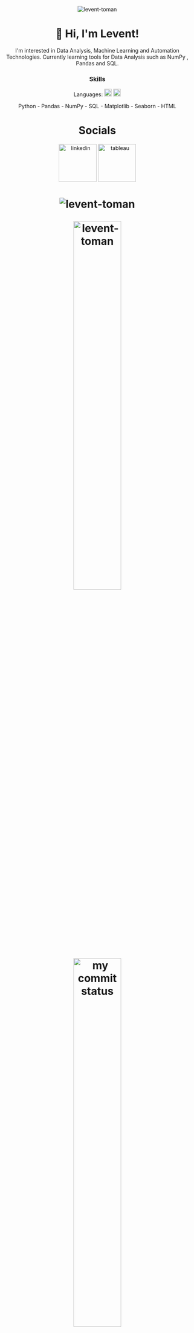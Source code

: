 <p align="center"> <img src="https://komarev.com/ghpvc/?username=levent-toman&label=Profile%20views&color=0e75b6&style=flat" alt="levent-toman" /></p>
<h1 align="center">  👋 Hi, I'm Levent! </h1>
<p align="center">I'm interested in Data Analysis, Machine Learning and Automation Technologies. Currently learning tools for Data Analysis such as NumPy , Pandas and SQL. </p>
<h3 align="center"> Skills </h3>

<p align="center">Languages: <img src="https://upload.wikimedia.org/wikipedia/commons/thumb/b/b4/Flag_of_Turkey.svg/800px-Flag_of_Turkey.svg.png?20210808085121" alt="turkish" width="20"/> <img src="https://upload.wikimedia.org/wikipedia/en/thumb/a/a4/Flag_of_the_United_States.svg/1200px-Flag_of_the_United_States.svg.png" alt="english" width="20"/></p>
<p align="center">Python - Pandas - NumPy - SQL - Matplotlib - Seaborn - HTML</p>
<h1 align="center"> Socials </h1>


<p align="center"><a href="https://www.linkedin.com/in/levent-toman/"><img src="https://upload.wikimedia.org/wikipedia/commons/thumb/c/ca/LinkedIn_logo_initials.png/800px-LinkedIn_logo_initials.png" alt="linkedin" width="100"/></a>
<a href="https://public.tableau.com/app/profile/iremben"><img src="https://styles.redditmedia.com/t5_2uolo/styles/communityIcon_q6meab8a97k31.png" alt="tableau" width="100"/></a></p>
<h1><h1>
  
<p align="center"><img align="center" src="https://github-readme-stats.vercel.app/api/top-langs?username=levent-toman&show_icons=true&locale=en&layout=compact" alt="levent-toman" /></p><p align="center"><img align="center" src="https://github-readme-stats.vercel.app/api?username=levent-toman&show_icons=true&locale=en" alt="levent-toman" width="50%" /> <img src="https://github-readme-streak-stats.herokuapp.com/?user=levent-toman" alt="my commit status" width="50%" /> </p>

